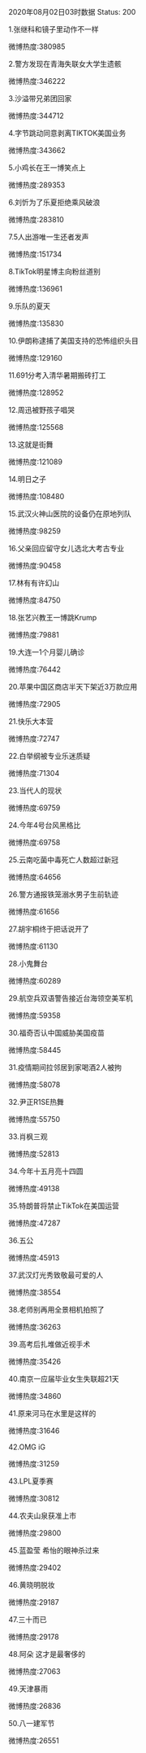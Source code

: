 2020年08月02日03时数据
Status: 200

1.张继科和镜子里动作不一样

微博热度:380985

2.警方发现在青海失联女大学生遗骸

微博热度:346222

3.沙溢带兄弟团回家

微博热度:344712

4.字节跳动同意剥离TIKTOK美国业务

微博热度:343662

5.小鸡长在王一博笑点上

微博热度:289353

6.刘忻为了乐夏拒绝乘风破浪

微博热度:283810

7.5人出游唯一生还者发声

微博热度:151734

8.TikTok明星博主向粉丝道别

微博热度:136961

9.乐队的夏天

微博热度:135830

10.伊朗称逮捕了美国支持的恐怖组织头目

微博热度:129160

11.691分考入清华暑期搬砖打工

微博热度:128952

12.周迅被野孩子唱哭

微博热度:125568

13.这就是街舞

微博热度:121089

14.明日之子

微博热度:108480

15.武汉火神山医院的设备仍在原地列队

微博热度:98259

16.父亲回应留守女儿选北大考古专业

微博热度:90458

17.林有有许幻山

微博热度:84750

18.张艺兴教王一博跳Krump

微博热度:79881

19.大连一1个月婴儿确诊

微博热度:76442

20.苹果中国区商店半天下架近3万款应用

微博热度:72905

21.快乐大本营

微博热度:72747

22.白举纲被专业乐迷质疑

微博热度:71304

23.当代人的现状

微博热度:69759

24.今年4号台风黑格比

微博热度:69758

25.云南吃菌中毒死亡人数超过新冠

微博热度:64656

26.警方通报铁笼溺水男子生前轨迹

微博热度:61656

27.胡宇桐终于把话说开了

微博热度:61130

28.小鬼舞台

微博热度:60289

29.航空兵双语警告接近台海领空美军机

微博热度:59358

30.福奇否认中国威胁美国疫苗

微博热度:58445

31.疫情期间拉邻居到家喝酒2人被拘

微博热度:58078

32.尹正R1SE热舞

微博热度:55750

33.肖枫三观

微博热度:52813

34.今年十五月亮十四圆

微博热度:49138

35.特朗普将禁止TikTok在美国运营

微博热度:47287

36.五公

微博热度:45913

37.武汉灯光秀致敬最可爱的人

微博热度:38554

38.老师别再用全景相机拍照了

微博热度:36263

39.高考后扎堆做近视手术

微博热度:35426

40.南京一应届毕业女生失联超21天

微博热度:34860

41.原来河马在水里是这样的

微博热度:31646

42.OMG iG

微博热度:31259

43.LPL夏季赛

微博热度:30812

44.农夫山泉获准上市

微博热度:29800

45.蓝盈莹 希怡的眼神杀过来

微博热度:29402

46.黄晓明脱妆

微博热度:29187

47.三十而已

微博热度:29178

48.阿朵 这才是最奢侈的

微博热度:27063

49.天津暴雨

微博热度:26836

50.八一建军节

微博热度:26551

